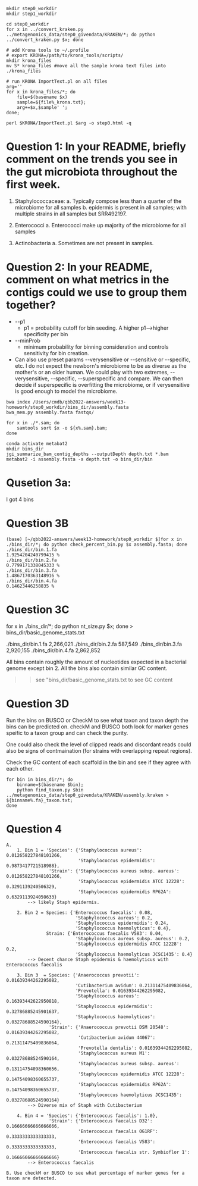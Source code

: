 ```
mkdir step0_workdir
mkdir step1_workdir

cd step0_workdir
for x in ../convert_kraken.py ../metagenomics_data/step0_givendata/KRAKEN/*; do python ../convert_kraken.py $x; done

# add Krona tools to ~/.profile
# export KRONA=/path/to/krona_tools/scripts/
mkdir krona_files
mv S* krona_files #move all the sample krona text files into ./krona_files

# run KRONA ImportText.pl on all files
arg=''
for x in krona_files/*; do 
    file=$(basename $x)
    sample=${file%_krona.txt}; 
    arg+=$x,$sample' '; 
done; 

perl $KRONA/ImportText.pl $arg -o step0.html -q
```

# Question 1: In your README, briefly comment on the trends you see in the gut microbiota throughout the first week.

1. Staphylococcaceae:
    a. Typically compose less than a quarter of the microbiome for all samples
    b. epidermis is present in all samples; with multiple strains in all samples but SRR492197.

2. Enterococci 
    a. Enterococci make up majority of the microbiome for all samples

3. Actinobacteria
    a. Sometimes are not present in samples.

# Question 2: In your README, comment on what metrics in the contigs could we use to group them together?
- --p1
    - p1 = probability cutoff for bin seeding. A higher p1-->higher specificity per bin
- --minProb 
    - minimum probability for binning consideration and controls sensitivity for bin creation.
- Can also use preset params --verysensitive or --sensitive or --specific, etc.
I do not expect the newborn's microbiome to be as diverse as the mother's or an older human. We could play with two extremes, --verysensitive, --specific, --superspecific and compare. We can then decide if superspecific is overfitting the microbiome, or if verysensitive is good enough to model the microbiome.

```
bwa index /Users/cmdb/qbb2022-answers/week13-homework/step0_workdir/bins_dir/assembly.fasta
bwa_mem.py assembly.fasta fastqs/

for x in ./*.sam; do 
    samtools sort $x -o ${x%.sam}.bam; 
done

conda activate metabat2
mkdir bins_dir
jgi_summarize_bam_contig_depths --outputDepth depth.txt *.bam
metabat2 -i assembly.fasta -a depth.txt -o bins_dir/bin

```
# Qusetion 3a:
I got 4 bins

# Question 3B
```
(base) [~/qbb2022-answers/week13-homework/step0_workdir $]for x in ./bins_dir/*; do python check_percent_bin.py $x assembly.fasta; done
./bins_dir/bin.1.fa
1.9254204240799415 %
./bins_dir/bin.2.fa
0.7799171338045333 %
./bins_dir/bin.3.fa
1.4867170363148916 %
./bins_dir/bin.4.fa
0.14623446258835 %
```

# Question 3C
for x in ./bins_dir/*; do python nt_size.py $x; done > bins_dir/basic_genome_stats.txt

./bins_dir/bin.1.fa
2,266,021
./bins_dir/bin.2.fa
587,549
./bins_dir/bin.3.fa
2,920,155
./bins_dir/bin.4.fa
2,862,852

All bins contain roughly the amount of nucleotides expected in a bacterial genome except bin 2. All the bins also contain similar GC content.
>> see "bins_dir/basic_genome_stats.txt to see GC content

# Question 3D
Run the bins on BUSCO or CheckM to see what taxon and taxon depth the bins can be predicted on. checkM and BUSCO both look for marker genes speific to a taxon group and can check the purity.

One could also check the level of clipped reads and discordant reads could also be signs of contmaination (for strains with overlapping repeat regions).

Check the GC content of each scaffold in the bin and see if they agree with each other.

```
for bin in bins_dir/*; do 
    binname=$(basename $bin); 
    python find_taxon.py $bin ../metagenomics_data/step0_givendata/KRAKEN/assembly.kraken > ${binname%.fa}_taxon.txt; 
done
```

# Question 4
    A.
        1. Bin 1 = 'Species': {'Staphylococcus aureus': 0.012658227848101266, 
                               'Staphylococcus epidermidis': 0.9873417721518988}, 
                    'Strain': {'Staphylococcus aureus subsp. aureus': 0.012658227848101266, 
                               'Staphylococcus epidermidis ATCC 12228': 0.3291139240506329, 
                               'Staphylococcus epidermidis RP62A': 0.6329113924050633}
            --> likely Staph epidermis.

        2. Bin 2 = Species: {'Enterococcus faecalis': 0.08, 
                              'Staphylococcus aureus': 0.2,                    
                              'Staphylococcus epidermidis': 0.24, 
                              'Staphylococcus haemolyticus': 0.4}, 
                   Strain: {'Enterococcus faecalis V583': 0.04, 
                              'Staphylococcus aureus subsp. aureus': 0.2, 
                              'Staphylococcus epidermidis ATCC 12228': 0.2, 
                              'Staphylococcus haemolyticus JCSC1435': 0.4}
            --> Decent chance Staph epidermis & haemolyticus with Enterococcus faecalis

        3. Bin 3  = Species: {'Anaerococcus prevotii': 0.01639344262295082, 
                              'Cutibacterium avidum': 0.21311475409836064, 
                              'Prevotella': 0.01639344262295082, 
                              'Staphylococcus aureus': 0.16393442622950818, 
                              'Staphylococcus epidermidis': 0.32786885245901637, 
                              'Staphylococcus haemolyticus': 0.03278688524590164}, 
                    'Strain': {'Anaerococcus prevotii DSM 20548': 0.01639344262295082, 
                               'Cutibacterium avidum 44067': 0.21311475409836064, 
                               'Prevotella dentalis': 0.01639344262295082, 
                               'Staphylococcus aureus M1': 0.03278688524590164, 
                               'Staphylococcus aureus subsp. aureus': 0.13114754098360656, 
                               'Staphylococcus epidermidis ATCC 12228': 0.14754098360655737, 
                               'Staphylococcus epidermidis RP62A': 0.14754098360655737, 
                               'Staphylococcus haemolyticus JCSC1435': 0.03278688524590164}
            --> Diverse mix of Staph with Cutibacterium

        4. Bin 4 = 'Species': {'Enterococcus faecalis': 1.0}, 
                    'Strain': {'Enterococcus faecalis D32': 0.16666666666666666, 
                               'Enterococcus faecalis OG1RF': 0.3333333333333333, 
                               'Enterococcus faecalis V583': 0.3333333333333333, 
                               'Enterococcus faecalis str. Symbioflor 1': 0.16666666666666666}
            --> Enterococcus faecalis
            
    B. Use checkM or BUSCO to see what percentage of marker genes for a taxon are detected.